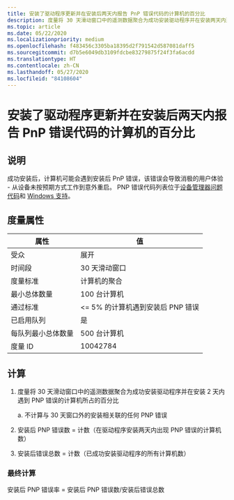 ```yaml
---
title: 安装了驱动程序更新并在安装后两天内报告 PnP 错误代码的计算机的百分比
description: 度量将 30 天滑动窗口中的遥测数据聚合为成功安装驱动程序并在安装两天内遇到 PNP 错误的计算机所占的百分比
ms.topic: article
ms.date: 05/22/2020
ms.localizationpriority: medium
ms.openlocfilehash: f483456c3305ba18395d2f791542d587081daff5
ms.sourcegitcommit: d7b5e6049db3109fdcbe83279875f24f3fa6acdd
ms.translationtype: HT
ms.contentlocale: zh-CN
ms.lasthandoff: 05/27/2020
ms.locfileid: "84108604"
---
```

# <a name="percent-of-machines-that-installed-a-driver-update-and-reported-a-pnp-error-code-within-two-days-of-install"></a>安装了驱动程序更新并在安装后两天内报告 PnP 错误代码的计算机的百分比

## <a name="description"></a>说明

成功安装后，计算机可能会遇到安装后 PnP 错误，该错误会导致消极的用户体验 - 从设备未按预期方式工作到意外重启。 PNP 错误代码列表位于[设备管理器问题代码](https://docs.microsoft.com/windows-hardware/drivers/install/device-manager-error-messages)和 [Windows 支持](https://support.microsoft.com/help/310123/error-codes-in-device-manager-in-windows)。

## <a name="measure-attributes"></a>度量属性

|属性|值|
|----|----|
|受众|展开|
|时间段|30 天滑动窗口|
|度量标准|计算机的聚合|
|最小总体数量|100 台计算机|
|通过标准|<= 5% 的计算机遇到安装后 PNP 错误|
|已启用队列|是|
|每队列最小总体数量|500 台计算机|
|度量 ID|10042784|

## <a name="calculation"></a>计算

1. 度量将 30 天滑动窗口中的遥测数据聚合为成功安装驱动程序并在安装 2 天内遇到 PNP 错误的计算机所占的百分比

   a. 不计算与 30 天窗口外的安装相关联的任何 PNP 错误

2. 安装后 PNP 错误数 = 计数（在驱动程序安装两天内出现 PNP 错误的计算机数）
3. 安装后错误总数 = 计数（已成功安装驱动程序的所有计算机数）

### <a name="final-calculation"></a>最终计算

安装后 PNP 错误率 = 安装后 PNP 错误数/安装后错误总数
